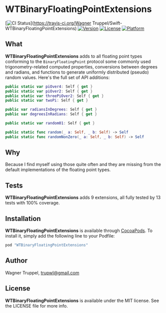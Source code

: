 # WTBinaryFloatingPointExtensions

[![CI Status](http://img.shields.io/travis/wltrup/Swift-WTBinaryFloatingPointExtensions.svg?style=flat)](https://travis-ci.org/Wagner Truppel/Swift-WTBinaryFloatingPointExtensions)
[![Version](https://img.shields.io/cocoapods/v/WTBinaryFloatingPointExtensions.svg?style=flat)](http://cocoapods.org/pods/WTBinaryFloatingPointExtensions)
[![License](https://img.shields.io/cocoapods/l/WTBinaryFloatingPointExtensions.svg?style=flat)](http://cocoapods.org/pods/WTBinaryFloatingPointExtensions)
[![Platform](https://img.shields.io/cocoapods/p/WTBinaryFloatingPointExtensions.svg?style=flat)](http://cocoapods.org/pods/WTBinaryFloatingPointExtensions)

## What

**WTBinaryFloatingPointExtensions** adds to all floating point types conforming to the
`BinaryFloatingPoint` protocol some commonly used trigonometry-related computed properties,
conversions between degrees and radians, and functions to generate uniformly distributed
(pseudo) random values. Here's the full set of API additions:

```swift
public static var piOver4: Self { get }
public static var piOver2: Self { get }
public static var threePiOver2: Self { get }
public static var twoPi: Self { get }

public var radiansInDegrees: Self { get }
public var degreesInRadians: Self { get }

public static var random01: Self { get }

public static func random(_ a: Self, _ b: Self) -> Self
public static func randomNonZero(_ a: Self, _ b: Self) -> Self
```

## Why

Because I find myself using those quite often and they are missing from the default implementations
of the floating point types.

## Tests

**WTBinaryFloatingPointExtensions** adds 9 extensions, all fully tested by 13 tests with 100% coverage.

## Installation

**WTBinaryFloatingPointExtensions** is available through [CocoaPods](http://cocoapods.org). To install
it, simply add the following line to your Podfile:

```ruby
pod "WTBinaryFloatingPointExtensions"
```

## Author

Wagner Truppel, trupwl@gmail.com

## License

**WTBinaryFloatingPointExtensions** is available under the MIT license. See the LICENSE file for more info.
